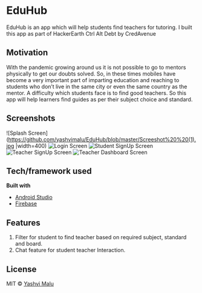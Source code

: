 # EduHub

EduHub is an app which will help students find teachers for tutoring. I built this app as part of HackerEarth Ctrl Alt Debt by CredAvenue

## Motivation
With the pandemic growing around us it is not possible to go to mentors physically to get our doubts solved. 
So, in these times mobiles have become a very important part of imparting education and reaching to students who don’t live in the same city or 
even the same country as the mentor. A difficulty which students face is to find good teachers. So this app will help learners find guides as per their 
subject choice and standard.


## Screenshots
![Splash Screen] (https://github.com/yashvimalu/EduHub/blob/master/Screeshot%20%20(1).jpg |width=400)
![Login Screen](https://github.com/yashvimalu/EduHub/blob/master/Screeshot%20%20(2).jpg)
![Student SignUp Screen](https://github.com/yashvimalu/EduHub/blob/master/Screeshot%20%20(3).jpg)
![Teacher SignUp Screen](https://github.com/yashvimalu/EduHub/blob/master/Screeshot%20%20(4).jpg)
![Teacher Dashboard Screen](https://github.com/yashvimalu/EduHub/blob/master/Screeshot%20%20(5).jpg)




## Tech/framework used

<b>Built with</b>
- [Android Studio](https://developer.android.com/studio?authuser=1)
- [Firebase](https://developer.android.com/studio?authuser=1)

## Features
1. Filter for student to find teacher based on required subject, standard and board.
2. Chat feature for student teacher Interaction.

## License
MIT © [Yashvi Malu]()
